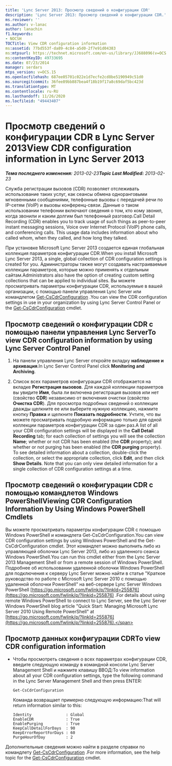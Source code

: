 ```yaml
---
title: 'Lync Server 2013: Просмотр сведений о конфигурации CDR'
description: 'Lync Server 2013: Просмотр сведений о конфигурации CDR.'
ms.reviewer: ''
ms.author: v-lanac
author: lanachin
f1.keywords:
- NOCSH
TOCTitle: View CDR configuration information
ms:assetid: 77bd553f-da89-4c84-a5d0-2f7e91d04383
ms:mtpsurl: https://technet.microsoft.com/en-us/library/JJ688096(v=OCS.15)
ms:contentKeyID: 49733695
ms.date: 07/23/2014
manager: serdars
mtps_version: v=OCS.15
ms.openlocfilehash: 687ee05701c022e1d7ecfe2cd8be5190949c51d0
ms.sourcegitcommit: 36fee89bb887bea4f18b19f17a8c69daf5bc423d
ms.translationtype: MT
ms.contentlocale: ru-RU
ms.lasthandoff: 11/26/2020
ms.locfileid: "49443407"
---
```

# <a name="view-cdr-configuration-information-in-lync-server-2013"></a><span data-ttu-id="ec1e4-103">Просмотр сведений о конфигурации CDR в Lync Server 2013</span><span class="sxs-lookup"><span data-stu-id="ec1e4-103">View CDR configuration information in Lync Server 2013</span></span>

<div data-xmlns="http://www.w3.org/1999/xhtml">

<div class="topic" data-xmlns="http://www.w3.org/1999/xhtml" data-msxsl="urn:schemas-microsoft-com:xslt" data-cs="https://msdn.microsoft.com/">

<div data-asp="https://msdn2.microsoft.com/asp">



</div>

<div id="mainSection">

<div id="mainBody"><span data-ttu-id="ec1e4-104">

<span> </span></span><span class="sxs-lookup"><span data-stu-id="ec1e4-104">

<span> </span></span></span>

<span data-ttu-id="ec1e4-105">_**Тема последнего изменения:** 2013-02-23_</span><span class="sxs-lookup"><span data-stu-id="ec1e4-105">_**Topic Last Modified:** 2013-02-23_</span></span>

<span data-ttu-id="ec1e4-p101">Служба регистрации вызовов (CDR) позволяет отслеживать использование таких услуг, как сеансы обмена одноранговыми мгновенными сообщениями, телефонные вызовы с передачей речи по IP-сетям (VoIP) и вызовы конференц-связи. Данные о таком использовании телефонии включают сведения о том, кто кому звонил, когда звонили и каким долгим был телефонный разговор.</span><span class="sxs-lookup"><span data-stu-id="ec1e4-p101">Call Detail Recording (CDR) enables you to track usage of such things as peer-to-peer instant messaging sessions, Voice over Internet Protocol (VoIP) phone calls, and conferencing calls. This usage data includes information about who called whom, when they called, and how long they talked.</span></span>

<span data-ttu-id="ec1e4-108">При установке Microsoft Lync Server 2013 создается единая глобальная коллекция параметров конфигурации CDR.</span><span class="sxs-lookup"><span data-stu-id="ec1e4-108">When you install Microsoft Lync Server 2013, a single, global collection of CDR configuration settings is created for you.</span></span> <span data-ttu-id="ec1e4-109">Администраторы также могут создавать настраиваемые коллекции параметров, которые можно применять к отдельным сайтам.</span><span class="sxs-lookup"><span data-stu-id="ec1e4-109">Administrators also have the option of creating custom setting collections that can be applied to individual sites.</span></span> <span data-ttu-id="ec1e4-110">Вы можете просматривать параметры конфигурации CDR, используемые в вашей организации, с помощью панели управления Lync Server или командлетом [Get-CsCdrConfiguration](https://docs.microsoft.com/powershell/module/skype/Get-CsCdrConfiguration) .</span><span class="sxs-lookup"><span data-stu-id="ec1e4-110">You can view the CDR configuration settings in use in your organization by using Lync Server Control Panel or the [Get-CsCdrConfiguration](https://docs.microsoft.com/powershell/module/skype/Get-CsCdrConfiguration) cmdlet.</span></span>

<div>

## <a name="to-view-cdr-configuration-information-by-using-lync-server-control-panel"></a><span data-ttu-id="ec1e4-111">Просмотр сведений о конфигурации CDR с помощью панели управления Lync Server</span><span class="sxs-lookup"><span data-stu-id="ec1e4-111">To view CDR configuration information by using Lync Server Control Panel</span></span>

1.  <span data-ttu-id="ec1e4-112">На панели управления Lync Server откройте вкладку **наблюдение и архивация**.</span><span class="sxs-lookup"><span data-stu-id="ec1e4-112">In Lync Server Control Panel click **Monitoring and Archiving**.</span></span>

2.  <span data-ttu-id="ec1e4-p103">Список всех параметров конфигурации CDR отображается на вкладке **Регистрация вызовов**. Для каждой коллекции параметров вы увидите **Имя**, была ли включена регистрация вызовов или нет (свойство **CDR**) независимо от включения очистки (свойство **Очистка CDR**). Для просмотра подробных сведений о коллекции дважды щелкните ее или выберите нужную коллекцию, нажмите кнопку **Правка** и щелкните **Показать подробности**. Учтите, что вы можете просматривать подробную информацию только для одной коллекции параметров конфигурации CDR за один раз.</span><span class="sxs-lookup"><span data-stu-id="ec1e4-p103">A list of all your CDR configuration settings will be displayed in the **Call Detail Recording** tab; for each collection of settings you will see the collection **Name**; whether or not CDR has been enabled (the **CDR** property); and whether or not purging has been enabled (the **CDR purging** property). To see detailed information about a collection, double-click the collection, or select the appropriate collection, click **Edit**, and then click **Show Details**. Note that you can only view detailed information for a single collection of CDR configuration settings at a time.</span></span>

</div>

<div>

## <a name="viewing-cdr-configuration-information-by-using-windows-powershell-cmdlets"></a><span data-ttu-id="ec1e4-116">Просмотр сведений о конфигурации CDR с помощью командлетов Windows PowerShell</span><span class="sxs-lookup"><span data-stu-id="ec1e4-116">Viewing CDR Configuration Information by Using Windows PowerShell Cmdlets</span></span>

<span data-ttu-id="ec1e4-117">Вы можете просматривать параметры конфигурации CDR с помощью Windows PowerShell и командлета Get-CsCdrConfiguration.</span><span class="sxs-lookup"><span data-stu-id="ec1e4-117">You can view CDR configuration settings by using Windows PowerShell and the Get-CsCdrConfiguration cmdlet.</span></span> <span data-ttu-id="ec1e4-118">Этот командлет можно выполнить либо из управляющей оболочки Lync Server 2013, либо из удаленного сеанса Windows PowerShell.</span><span class="sxs-lookup"><span data-stu-id="ec1e4-118">You can run this cmdlet either from the Lync Server 2013 Management Shell or from a remote session of Windows PowerShell.</span></span> <span data-ttu-id="ec1e4-119">Подробнее об использовании удаленной оболочки Windows PowerShell для подключения к серверу Lync Server можно найти в статье "Краткое руководство по работе с Microsoft Lync Server 2010 с помощью удаленной оболочки PowerShell" на веб-сервере Lync Server Windows PowerShell [https://go.microsoft.com/fwlink/p/?linkId=255876](https://go.microsoft.com/fwlink/p/?linkid=255876) .</span><span class="sxs-lookup"><span data-stu-id="ec1e4-119">For details about using remote Windows PowerShell to connect to Lync Server, see the Lync Server Windows PowerShell blog article "Quick Start: Managing Microsoft Lync Server 2010 Using Remote PowerShell" at [https://go.microsoft.com/fwlink/p/?linkId=255876](https://go.microsoft.com/fwlink/p/?linkid=255876).</span></span>

<div>

## <a name="to-view-cdr-configuration-information"></a><span data-ttu-id="ec1e4-120">Просмотр данных конфигурации CDR</span><span class="sxs-lookup"><span data-stu-id="ec1e4-120">To view CDR configuration information</span></span>

  - <span data-ttu-id="ec1e4-121">Чтобы просмотреть сведения о всех параметрах конфигурации CDR, введите следующую команду в командной консоли Lync Server Management Shell и нажмите клавишу ВВОД:</span><span class="sxs-lookup"><span data-stu-id="ec1e4-121">To view information about all your CDR configuration settings, type the following command in the Lync Server Management Shell and then press ENTER:</span></span>
    
        Get-CsCdrConfiguration
    
    <span data-ttu-id="ec1e4-122">Команда возвращает примерно следующую информацию:</span><span class="sxs-lookup"><span data-stu-id="ec1e4-122">That will return information similar to this:</span></span>
    
        Identity               : Global
        EnableCDR              : True
        EnablePurging          : True
        KeepCallDetailForDays  : 90
        KeepErrorReportForDays : 60
        PurgeHourOfDay         : 2

</div>

<span data-ttu-id="ec1e4-123">Дополнительные сведения можно найти в разделе справки по командлету [Get-CsCdrConfiguration](https://docs.microsoft.com/powershell/module/skype/Get-CsCdrConfiguration) .</span><span class="sxs-lookup"><span data-stu-id="ec1e4-123">For more information, see the help topic for the [Get-CsCdrConfiguration](https://docs.microsoft.com/powershell/module/skype/Get-CsCdrConfiguration) cmdlet.</span></span>

<span data-ttu-id="ec1e4-124"></div>

</div>

<span> </span>

</div>

</div>

</span><span class="sxs-lookup"><span data-stu-id="ec1e4-124"></div>

</div>

<span> </span>

</div>

</div>

</span></span></div>


